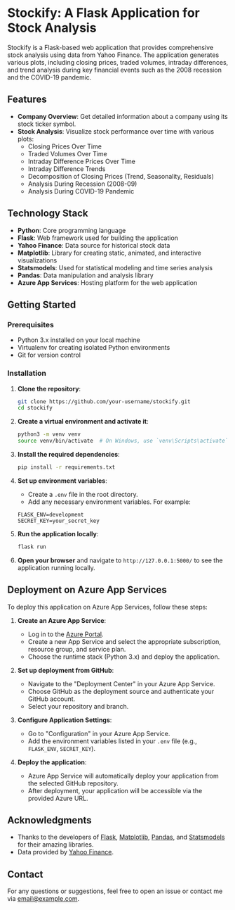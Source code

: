 # Stockify: A Flask Application for Stock Analysis

Stockify is a Flask-based web application that provides comprehensive stock analysis using data from Yahoo Finance. The application generates various plots, including closing prices, traded volumes, intraday differences, and trend analysis during key financial events such as the 2008 recession and the COVID-19 pandemic.

## Features

- **Company Overview**: Get detailed information about a company using its stock ticker symbol.
- **Stock Analysis**: Visualize stock performance over time with various plots:
  - Closing Prices Over Time
  - Traded Volumes Over Time
  - Intraday Difference Prices Over Time
  - Intraday Difference Trends
  - Decomposition of Closing Prices (Trend, Seasonality, Residuals)
  - Analysis During Recession (2008-09)
  - Analysis During COVID-19 Pandemic

## Technology Stack

- **Python**: Core programming language
- **Flask**: Web framework used for building the application
- **Yahoo Finance**: Data source for historical stock data
- **Matplotlib**: Library for creating static, animated, and interactive visualizations
- **Statsmodels**: Used for statistical modeling and time series analysis
- **Pandas**: Data manipulation and analysis library
- **Azure App Services**: Hosting platform for the web application

## Getting Started

### Prerequisites

- Python 3.x installed on your local machine
- Virtualenv for creating isolated Python environments
- Git for version control

### Installation

1. **Clone the repository**:

    ```bash
    git clone https://github.com/your-username/stockify.git
    cd stockify
    ```

2. **Create a virtual environment and activate it**:

    ```bash
    python3 -m venv venv
    source venv/bin/activate  # On Windows, use `venv\Scripts\activate`
    ```

3. **Install the required dependencies**:

    ```bash
    pip install -r requirements.txt
    ```

4. **Set up environment variables**:

    - Create a `.env` file in the root directory.
    - Add any necessary environment variables. For example:
    
    ```
    FLASK_ENV=development
    SECRET_KEY=your_secret_key
    ```

5. **Run the application locally**:

    ```bash
    flask run
    ```

6. **Open your browser** and navigate to `http://127.0.0.1:5000/` to see the application running locally.

## Deployment on Azure App Services

To deploy this application on Azure App Services, follow these steps:

1. **Create an Azure App Service**:

   - Log in to the [Azure Portal](https://portal.azure.com/).
   - Create a new App Service and select the appropriate subscription, resource group, and service plan.
   - Choose the runtime stack (Python 3.x) and deploy the application.

2. **Set up deployment from GitHub**:

   - Navigate to the "Deployment Center" in your Azure App Service.
   - Choose GitHub as the deployment source and authenticate your GitHub account.
   - Select your repository and branch.

3. **Configure Application Settings**:

   - Go to "Configuration" in your Azure App Service.
   - Add the environment variables listed in your `.env` file (e.g., `FLASK_ENV`, `SECRET_KEY`).

4. **Deploy the application**:

   - Azure App Service will automatically deploy your application from the selected GitHub repository.
   - After deployment, your application will be accessible via the provided Azure URL.

## Acknowledgments

- Thanks to the developers of [Flask](https://flask.palletsprojects.com/), [Matplotlib](https://matplotlib.org/), [Pandas](https://pandas.pydata.org/), and [Statsmodels](https://www.statsmodels.org/) for their amazing libraries.
- Data provided by [Yahoo Finance](https://finance.yahoo.com/).

## Contact

For any questions or suggestions, feel free to open an issue or contact me via [email@example.com](mailto:danielmanu02@example.com).
